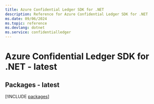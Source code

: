 ```yaml
---
title: Azure Confidential Ledger SDK for .NET
description: Reference for Azure Confidential Ledger SDK for .NET
ms.date: 09/06/2024
ms.topic: reference
ms.devlang: dotnet
ms.service: confidentialledger
---
```

# Azure Confidential Ledger SDK for .NET - latest
## Packages - latest
[!INCLUDE [packages](confidential-ledger-index.md)]